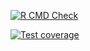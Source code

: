 
<!-- badges: start -->

[![R CMD
Check](https://github.com/LabAsim/test/actions/workflows/R-CMD-check.yaml/badge.svg)](https://github.com/LabAsim/test/actions/workflows/R-CMD-check.yaml)

[![Test
coverage](https://github.com/LabAsim/test/actions/workflows/test-coverage.yaml/badge.svg)](https://github.com/LabAsim/test/actions/workflows/test-coverage.yaml)
<!-- badges: end -->
